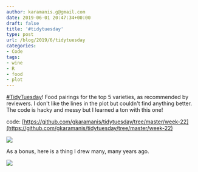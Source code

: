 ```yaml
---
author: karamanis.g@gmail.com
date: 2019-06-01 20:47:34+00:00
draft: false
title: '#tidytuesday'
type: post
url: /blog/2019/6/tidytuesday
categories:
- Code
tags:
- wine
- R
- food
- plot
---
```


[#TidyTuesday](https://mobile.twitter.com/hashtag/TidyTuesday?src=hashtag_click)! Food pairings for the top 5 varieties, as recommended by reviewers. I don't like the lines in the plot but couldn't find anything better. The code is hacky and messy but I learned a ton with this one! 

code: [https://github.com/gkaramanis/tidytuesday/tree/master/week-22](https://github.com/gkaramanis/tidytuesday/tree/master/week-22)



  
   ![](https://images.squarespace-cdn.com/content/v1/4f3f61bae4b063b909445965/1559421955234-GIV4FAJG3SHPW3OKYKUR/ke17ZwdGBToddI8pDm48kHWJhM5OumnWkn-bJp56T597gQa3H78H3Y0txjaiv_0fDoOvxcdMmMKkDsyUqMSsMWxHk725yiiHCCLfrh8O1z5QPOohDIaIeljMHgDF5CVlOqpeNLcJ80NK65_fV7S1UZ7cWd1LpBhZR6bwsM6WVV07xftaA23IPb4wFlikySLFbSexTd1-frD7527z4SM9QQ/wine.png?format=original)

  



As a bonus, here is a thing I drew many, many years ago.



  
   ![](https://images.squarespace-cdn.com/content/v1/4f3f61bae4b063b909445965/1559422012443-D460XUYGZ5ECDOTOMFM8/ke17ZwdGBToddI8pDm48kCvtuJExwzwVT2Egh6CY1fAUqsxRUqqbr1mOJYKfIPR7LoDQ9mXPOjoJoqy81S2I8PaoYXhp6HxIwZIk7-Mi3Tsic-L2IOPH3Dwrhl-Ne3Z2l1DmysacpmQgc6xO-NQ39mrYCTlcIenthQ4InUqzaNBtJ7FN3X5-sPvnbvPhIz1B/static_4f3f61bae4b063b909445965_524d9810e4b0b106ceda9d2b_524d9811e4b09b795fb41f78_1380816915550_wine.jpg?format=original)

  


